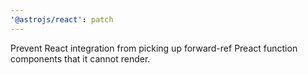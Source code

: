 ```yaml
---
'@astrojs/react': patch
---
```


Prevent React integration from picking up forward-ref Preact function components that it cannot render.
